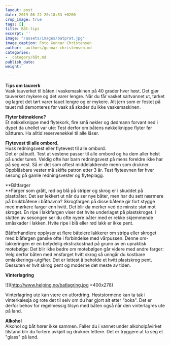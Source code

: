 ```yaml
---
layout: post
date: 2019-06-22 20:18:53 +0200
crop_image: true
tags: []
title: Båt-tips
excerpt: ''
image: "/assets/images/batprat.jpg"
image_caption: Foto Gunnar Christensen
author: _authors/gunnar-christensen.md
categories:
- _category/båt.md
publish_date: 
weight: 

---
```

**Tips om tauverk**  
Vask tauverket til båten i vaskemaskinen på 40 grader hver høst. Det gjør tauverket mykere og det varer lengre. Når du får vasket saltvannet ut, tørket og lagret det tørt varer tauet lengre og er mykere. Alt jern som er festet på tauet må demonteres før vask så skader du ikke vaskemaskinen.

**Flyter båtnøklene?**  
Et nøkkelknippe med flytekork, fire små nøkler og dødmann forvant ned i dypet da uhellet var ute: Test derfor om båtens nøkkelknippe flyter før båtturen. Ha alltid reservenøkkel til alle låser.

**Flytevest til alle ombord.**  
Husk redningsvest eller flytevest til alle ombord.   
Det er påbudt. Test at vestene passer til alle ombord og ha dem aller helst på under turen. Veldig ofte har barn redningsvest på mens foreldre ikke har på seg vest. Så er det som oftest middelaldrende menn som drukner. Oppblåsbare vester må skifte patron etter 3 år. Test flyteevnen før hver sesong på gamle redningsvester og flyteplagg.

**Båtfarger  
**Farger som grått, rød og blå på striper og skrog er i skuddet på plastbåter. Det ser lekkert ut når du ser nye båter, men har du sett nærmere på bruktbåtene i båthavna? Skrogfargen på disse båtene gir fort stygge med mørkere farger enn hvitt. Det blir da merker ved de minste støt mot skroget. En ripe i lakkfargen viser det hvite underlaget på plastskroget. I slutten av sesongen ser du ofte nyere båter med er rekke skjemmende småskader i lakken. Hvite ripe i blå eller rød lakk er ikke pent.

Båtforhandlere opplyser at flere båteiere lakkerer om stripa eller skroget med blåfargen ganske ofte i forbindelse med vårpussen. Denne om-lakkeringen er en betydelig ekstrakostnad på grunn av en upraktisk motebølge: Det blir ikke bedre om motebølgen går videre med andre farger: Velg derfor båten med ensfarget hvitt skrog så unngår du kostbare omlakkerings-utgifter. Det er lettest å beholde et hvitt plastskrog pent. Dessuten er hvit skrog pent og moderne det meste av tiden.

**Vinterlagring**

![](http://www.helping.no/batlagring.jpg =400x278)

Vinterlagring ute kan være en utfordring. Høststormene kan ta tak i vinterkalesja og rote det til selv om du har gjort alt etter "boka". Det er derfor behov for regelmessig tilsyn med båten også når den vinterlagres ute på land.

**Alkohol**  
Alkohol og båt hører ikke sammen. Faller du i vannet under alkoholpåvirket tilstand blir du fortere avkjølt og drukner lettere. Det er tryggere at ta seg et "glass" på land.